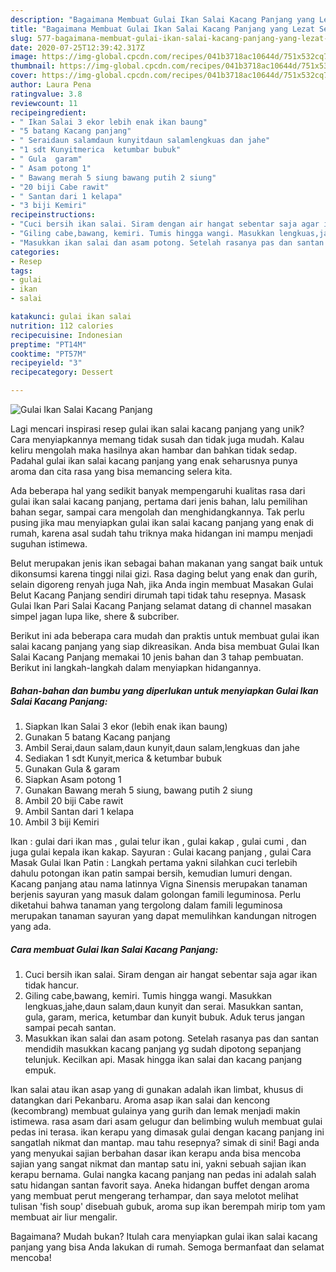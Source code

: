 ```yaml
---
description: "Bagaimana Membuat Gulai Ikan Salai Kacang Panjang yang Lezat Sekali"
title: "Bagaimana Membuat Gulai Ikan Salai Kacang Panjang yang Lezat Sekali"
slug: 577-bagaimana-membuat-gulai-ikan-salai-kacang-panjang-yang-lezat-sekali
date: 2020-07-25T12:39:42.317Z
image: https://img-global.cpcdn.com/recipes/041b3718ac10644d/751x532cq70/gulai-ikan-salai-kacang-panjang-foto-resep-utama.jpg
thumbnail: https://img-global.cpcdn.com/recipes/041b3718ac10644d/751x532cq70/gulai-ikan-salai-kacang-panjang-foto-resep-utama.jpg
cover: https://img-global.cpcdn.com/recipes/041b3718ac10644d/751x532cq70/gulai-ikan-salai-kacang-panjang-foto-resep-utama.jpg
author: Laura Pena
ratingvalue: 3.8
reviewcount: 11
recipeingredient:
- " Ikan Salai 3 ekor lebih enak ikan baung"
- "5 batang Kacang panjang"
- " Seraidaun salamdaun kunyitdaun salamlengkuas dan jahe"
- "1 sdt Kunyitmerica  ketumbar bubuk"
- " Gula  garam"
- " Asam potong 1"
- " Bawang merah 5 siung bawang putih 2 siung"
- "20 biji Cabe rawit"
- " Santan dari 1 kelapa"
- "3 biji Kemiri"
recipeinstructions:
- "Cuci bersih ikan salai. Siram dengan air hangat sebentar saja agar ikan tidak hancur."
- "Giling cabe,bawang, kemiri. Tumis hingga wangi. Masukkan lengkuas,jahe,daun salam,daun kunyit dan serai. Masukkan santan, gula, garam, merica, ketumbar dan kunyit bubuk. Aduk terus jangan sampai pecah santan."
- "Masukkan ikan salai dan asam potong. Setelah rasanya pas dan santan mendidih masukkan kacang panjang yg sudah dipotong sepanjang telunjuk. Kecilkan api. Masak hingga ikan salai dan kacang panjang empuk."
categories:
- Resep
tags:
- gulai
- ikan
- salai

katakunci: gulai ikan salai 
nutrition: 112 calories
recipecuisine: Indonesian
preptime: "PT14M"
cooktime: "PT57M"
recipeyield: "3"
recipecategory: Dessert

---
```



![Gulai Ikan Salai Kacang Panjang](https://img-global.cpcdn.com/recipes/041b3718ac10644d/751x532cq70/gulai-ikan-salai-kacang-panjang-foto-resep-utama.jpg)

Lagi mencari inspirasi resep gulai ikan salai kacang panjang yang unik? Cara menyiapkannya memang tidak susah dan tidak juga mudah. Kalau keliru mengolah maka hasilnya akan hambar dan bahkan tidak sedap. Padahal gulai ikan salai kacang panjang yang enak seharusnya punya aroma dan cita rasa yang bisa memancing selera kita.

Ada beberapa hal yang sedikit banyak mempengaruhi kualitas rasa dari gulai ikan salai kacang panjang, pertama dari jenis bahan, lalu pemilihan bahan segar, sampai cara mengolah dan menghidangkannya. Tak perlu pusing jika mau menyiapkan gulai ikan salai kacang panjang yang enak di rumah, karena asal sudah tahu triknya maka hidangan ini mampu menjadi suguhan istimewa.

Belut merupakan jenis ikan sebagai bahan makanan yang sangat baik untuk dikonsumsi karena tinggi nilai gizi. Rasa daging belut yang enak dan gurih, selain digoreng renyah juga Nah, jika Anda ingin membuat Masakan Gulai Belut Kacang Panjang sendiri dirumah tapi tidak tahu resepnya. Masask Gulai Ikan Pari Salai Kacang Panjang selamat datang di channel masakan simpel jagan lupa like, shere &amp; subcriber.


Berikut ini ada beberapa cara mudah dan praktis untuk membuat gulai ikan salai kacang panjang yang siap dikreasikan. Anda bisa membuat Gulai Ikan Salai Kacang Panjang memakai 10 jenis bahan dan 3 tahap pembuatan. Berikut ini langkah-langkah dalam menyiapkan hidangannya.

<!--inarticleads1-->

##### Bahan-bahan dan bumbu yang diperlukan untuk menyiapkan Gulai Ikan Salai Kacang Panjang:

1. Siapkan  Ikan Salai 3 ekor (lebih enak ikan baung)
1. Gunakan 5 batang Kacang panjang
1. Ambil  Serai,daun salam,daun kunyit,daun salam,lengkuas dan jahe
1. Sediakan 1 sdt Kunyit,merica &amp; ketumbar bubuk
1. Gunakan  Gula &amp; garam
1. Siapkan  Asam potong 1
1. Gunakan  Bawang merah 5 siung, bawang putih 2 siung
1. Ambil 20 biji Cabe rawit
1. Ambil  Santan dari 1 kelapa
1. Ambil 3 biji Kemiri


Ikan : gulai dari ikan mas , gulai telur ikan , gulai kakap , gulai cumi , dan juga gulai kepala ikan kakap. Sayuran : Gulai kacang panjang , gulai Cara Masak Gulai Ikan Patin : Langkah pertama yakni silahkan cuci terlebih dahulu potongan ikan patin sampai bersih, kemudian lumuri dengan. Kacang panjang atau nama latinnya Vigna Sinensis merupakan tanaman berjenis sayuran yang masuk dalam golongan famili leguminosa. Perlu diketahui bahwa tanaman yang tergolong dalam famili leguminosa merupakan tanaman sayuran yang dapat memulihkan kandungan nitrogen yang ada. 

<!--inarticleads2-->

##### Cara membuat Gulai Ikan Salai Kacang Panjang:

1. Cuci bersih ikan salai. Siram dengan air hangat sebentar saja agar ikan tidak hancur.
1. Giling cabe,bawang, kemiri. Tumis hingga wangi. Masukkan lengkuas,jahe,daun salam,daun kunyit dan serai. Masukkan santan, gula, garam, merica, ketumbar dan kunyit bubuk. Aduk terus jangan sampai pecah santan.
1. Masukkan ikan salai dan asam potong. Setelah rasanya pas dan santan mendidih masukkan kacang panjang yg sudah dipotong sepanjang telunjuk. Kecilkan api. Masak hingga ikan salai dan kacang panjang empuk.


Ikan salai atau ikan asap yang di gunakan adalah ikan limbat, khusus di datangkan dari Pekanbaru. Aroma asap ikan salai dan kencong (kecombrang) membuat gulainya yang gurih dan lemak menjadi makin istimewa. rasa asam dari asam gelugur dan belimbing wuluh membuat gulai pedas ini terasa. ikan kerapu yang dimasak gulai dengan kacang panjang ini sangatlah nikmat dan mantap. mau tahu resepnya? simak di sini! Bagi anda yang menyukai sajian berbahan dasar ikan kerapu anda bisa mencoba sajian yang sangat nikmat dan mantap satu ini, yakni sebuah sajian ikan kerapu bernama. Gulai nangka kacang panjang nan pedas ini adalah salah satu hidangan santan favorit saya. Aneka hidangan buffet dengan aroma yang membuat perut mengerang terhampar, dan saya melotot melihat tulisan &#39;fish soup&#39; disebuah gubuk, aroma sup ikan berempah mirip tom yam membuat air liur mengalir. 

Bagaimana? Mudah bukan? Itulah cara menyiapkan gulai ikan salai kacang panjang yang bisa Anda lakukan di rumah. Semoga bermanfaat dan selamat mencoba!
